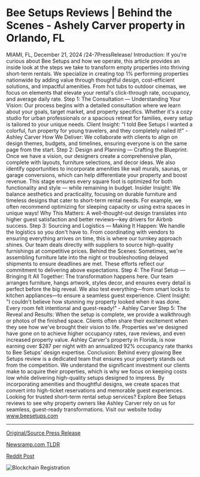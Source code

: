 # Bee Setups Reviews | Behind the Scenes - Ashely Carver property in Orlando, FL

MIAMI, FL, December 21, 2024 /24-7PressRelease/  Introduction: If you're curious about Bee Setups and how we operate, this article provides an inside look at the steps we take to transform empty properties into thriving short-term rentals. We specialize in creating top 1% performing properties nationwide by adding value through thoughtful design, cost-efficient solutions, and impactful amenities. From hot tubs to outdoor cinemas, we focus on elements that elevate your rental's click-through rate, occupancy, and average daily rate.  Step 1: The Consultation — Understanding Your Vision: Our process begins with a detailed consultation where we learn about your goals, target market, and property specifics. Whether it's a cozy studio for urban professionals or a spacious retreat for families, every setup is tailored to your unique needs.  Client Insight: "I told Bee Setups I wanted a colorful, fun property for young travelers, and they completely nailed it!" - Ashley Carver  How We Deliver: We collaborate with clients to align on design themes, budgets, and timelines, ensuring everyone is on the same page from the start.  Step 2: Design and Planning — Crafting the Blueprint: Once we have a vision, our designers create a comprehensive plan, complete with layouts, furniture selections, and decor ideas. We also identify opportunities to incorporate amenities like wall murals, saunas, or garage conversions, which can help differentiate your property and boost revenue. This stage ensures every square foot is optimized for both functionality and style — while remaining in budget.   Insider Insight: We balance aesthetics and practicality, focusing on durable furniture and timeless designs that cater to short-term rental needs. For example, we often recommend optimizing for sleeping capacity or using extra spaces in unique ways!  Why This Matters: A well-thought-out design translates into higher guest satisfaction and better reviews—key drivers for Airbnb success.  Step 3: Sourcing and Logistics — Making It Happen: We handle the logistics so you don't have to. From coordinating with vendors to ensuring everything arrives on time, this is where our turnkey approach shines. Our team deals directly with suppliers to source high-quality furnishings at competitive prices.  Behind the Scenes: Sometimes, we're assembling furniture late into the night or troubleshooting delayed shipments to ensure deadlines are met. These efforts reflect our commitment to delivering above expectations.  Step 4: The Final Setup — Bringing It All Together: The transformation happens here. Our team arranges furniture, hangs artwork, styles decor, and ensures every detail is perfect before the big reveal. We also test everything—from smart locks to kitchen appliances—to ensure a seamless guest experience.  Client Insight: "I couldn't believe how stunning my property looked when it was done. Every room felt intentional and guest-ready!" - Ashley Carver  Step 5: The Reveal and Results: When the setup is complete, we provide a walkthrough or photos of the finished space. Clients often share their excitement when they see how we've brought their vision to life. Properties we've designed have gone on to achieve higher occupancy rates, rave reviews, and even increased property value.  Ashley Carver's property in Florida, is now earning over $287 per night with an annualized 92% occupancy rate thanks to Bee Setups' design expertise.  Conclusion: Behind every glowing Bee Setups review is a dedicated team that ensures your property stands out from the competition. We understand the significant investment our clients make to acquire their properties, which is why we focus on keeping costs low while delivering high-quality setups designed to impress. By incorporating amenities and thoughtful designs, we create spaces that convert into high-ticket reservations and memorable guest experiences. Looking for trusted short-term rental setup services? Explore Bee Setups reviews to see why property owners like Ashley Carver rely on us for seamless, guest-ready transformations. Visit our website today www.beesetups.com 

---

[Original/Source Press Release](https://www.24-7pressrelease.com/press-release/517332/bee-setups-reviews-behind-the-scenes-ashely-carver-property-in-orlando-fl)
                    

[Newsramp.com TLDR](https://newsramp.com/curated-news/bee-setups-transforming-properties-into-high-performing-short-term-rentals/c6513cbbed2b724e6d713a708679aac2) 

 



[Reddit Post](https://www.reddit.com/r/TravelAndLeisureNews/comments/1hk2z2u/bee_setups_transforming_properties_into/) 



![Blockchain Registration](https://cdn.newsramp.app/24-7PressRelease/qrcode/2412/22/lineqsLv.webp)